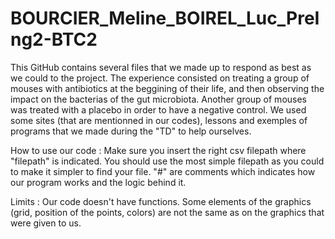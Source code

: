 # BOURCIER_Meline_BOIREL_Luc_PreIng2-BTC2
This GitHub contains several files that we made up to respond as best as we could to the project. 
The experience consisted on treating a group of mouses with antibiotics at the beggining of their life, and then observing the impact on the bacterias of the gut microbiota. Another group of mouses was treated with a placebo in order to have a negative control. 
We used some sites (that are mentionned in our codes), lessons and exemples of programs that we made during the "TD" to help ourselves. 

How to use our code : 
  Make sure you insert the right csv filepath where "filepath" is indicated. You should use the most simple filepath as you could to make it simpler to find your file. 
  "#" are comments which indicates how our program works and the logic behind it.

Limits : 
  Our code doesn't have functions.
  Some elements of the graphics (grid, position of the points, colors) are not the same as on the graphics that were given to us. 
  
